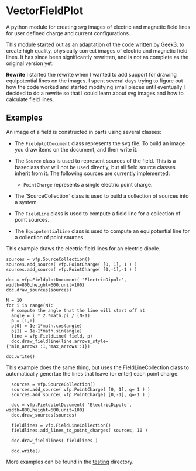 # VectorFieldPlot

A python module for creating svg images of electric and magnetic field lines for user defined charge and current configurations.

This module started out as an adaptation of the
[code written by Geek3](http://commons.wikimedia.org/wiki/User:Geek3/VectorFieldPlot),
to create high quality, physically correct images of electric and magnetic field lines.
It has since been significantly rewritten, and is not as complete as the original version yet.

**Rewrite**
I started the rewrite when I wanted to add support for drawing equipotential lines on the images. I spent several days trying to figure
out how the code worked and started modifying small pieces until eventually I decided to do a rewrite so that I could learn about svg images
and how to calculate field lines.

## Examples

An image of a field is constructed in parts using several classes:

  - The `FieldplotDocument` class represents the svg file. To build an image you draw items on the document,
    and then write it.

  - The `Source` class is used to represent sources of the field. This is a baseclass that will not be used directly,
    but all field source classes inherit from it. The following sources are currently implemented:

      - `PointCharge` represents a single electric point charge.

  - The 'SourceCollection` class is used to build a collection of sources into a system.

  - The `FieldLine` class is used to compute a field line for a collection of point sources.

  - The `EquipotentialLine` class is used to compute an equipotential line for a collection of point sources.


This example draws the electric field lines for an electric dipole.

```
sources = vfp.SourceCollection()
sources.add_source( vfp.PointCharge( [0, 1], 1 ) )
sources.add_source( vfp.PointCharge( [0,-1],-1 ) )

doc = vfp.FieldplotDocument( 'ElectricDipole', width=800,height=600,unit=100)
doc.draw_sources(sources)

N = 10
for i in range(N):
  # compute the angle that the line will start off at
  angle = i * 2.*math.pi / (N-1)
  p = [1,0]
  p[0] = 1e-1*math.cos(angle)
  p[1] = 1e-1*math.sin(angle)
  line = vfp.FieldLine( field, p)
  doc.draw_fieldline(line,arrows_style={'min_arrows':1,'max_arrows':1})

doc.write()
```

This example does the same thing, but uses the FieldLineCollection class to automatically genertae the lines
that leave (or enter) each point charge.

```
  sources = vfp.SourceCollection()
  sources.add_source( vfp.PointCharge( [0, 1], q= 1 ) )
  sources.add_source( vfp.PointCharge( [0,-1], q=-1 ) )

  doc = vfp.FieldplotDocument( 'ElectricDipole', width=800,height=600,unit=100)
  doc.draw_sources(sources)

  fieldlines = vfp.FieldLineCollection()
  fieldlines.add_lines_to_point_charges( sources, 10 )

  doc.draw_fieldlines( fieldlines )

  doc.write()
```


More examples can be found in the [testing](testing) directory.
